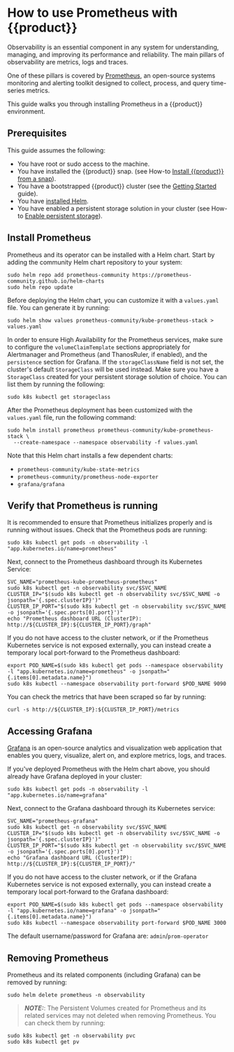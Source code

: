 # How to use Prometheus with {{product}}

Observability is an essential component in any system for understanding,
managing, and improving its performance and reliability. The main pillars of
observability are metrics, logs and traces.

One of these pillars is covered by [Prometheus][Prometheus], an open-source
systems monitoring and alerting toolkit designed to collect, process, and query
time-series metrics.

This guide walks you through installing Prometheus in a {{product}} environment.

## Prerequisites

This guide assumes the following:

- You have root or sudo access to the machine.
- You have installed the {{product}} snap.
  (see How-to [Install {{product}} from a snap][snap-install-howto]).
- You have a bootstrapped {{product}} cluster (see the [Getting Started][
  getting-started-guide] guide).
- You have [installed Helm][install-helm].
- You have enabled a persistent storage solution in your cluster
  (see How-to [Enable persistent storage][enable-storage]).

## Install Prometheus

Prometheus and its operator can be installed with a Helm chart. Start by
adding the community Helm chart repository to your system:

```
sudo helm repo add prometheus-community https://prometheus-community.github.io/helm-charts
sudo helm repo update
```

Before deploying the Helm chart, you can customize it with a `values.yaml`
file. You can generate it by running:

```
sudo helm show values prometheus-community/kube-prometheus-stack > values.yaml
```

In order to ensure High Availability for the Prometheus services, make sure to
configure the `volumeClaimTemplate` sections appropriately for Alertmanager and
Prometheus (and ThanosRuler, if enabled), and the `persistence` section for
Grafana. If the `storageClassName` field is not set, the cluster's default
`StorageClass` will be used instead. Make sure you have a `StorageClass`
created for your persistent storage solution of choice. You can list them by
running the following:

```
sudo k8s kubectl get storageclass
```

After the Prometheus deployment has been customized with the
`values.yaml` file, run the following command:

```
sudo helm install prometheus prometheus-community/kube-prometheus-stack \
  --create-namespace --namespace observability -f values.yaml
```

Note that this Helm chart installs a few dependent charts:

- `prometheus-community/kube-state-metrics`
- `prometheus-community/prometheus-node-exporter`
- `grafana/grafana`

## Verify that Prometheus is running

It is recommended to ensure that Prometheus initializes properly and is running
without issues. Check that the Prometheus pods are running:

```
sudo k8s kubectl get pods -n observability -l "app.kubernetes.io/name=prometheus"
```

Next, connect to the Prometheus dashboard through its Kubernetes Service:

```
SVC_NAME="prometheus-kube-prometheus-prometheus"
sudo k8s kubectl get -n observability svc/$SVC_NAME
CLUSTER_IP="$(sudo k8s kubectl get -n observability svc/$SVC_NAME -o jsonpath='{.spec.clusterIP}')"
CLUSTER_IP_PORT="$(sudo k8s kubectl get -n observability svc/$SVC_NAME -o jsonpath='{.spec.ports[0].port}')"
echo "Prometheus dashboard URL (ClusterIP): http://${CLUSTER_IP}:${CLUSTER_IP_PORT}/graph"
```

If you do not have access to the cluster network, or if the Prometheus
Kubernetes service is not exposed externally, you can instead create a
temporary local port-forward to the Prometheus dashboard:

```
export POD_NAME=$(sudo k8s kubectl get pods --namespace observability -l "app.kubernetes.io/name=prometheus" -o jsonpath="{.items[0].metadata.name}")
sudo k8s kubectl --namespace observability port-forward $POD_NAME 9090
```

You can check the metrics that have been scraped so far by running:

```
curl -s http://${CLUSTER_IP}:${CLUSTER_IP_PORT}/metrics
```

## Accessing Grafana

[Grafana][Grafana] is an open-source analytics and visualization web
application that enables you query, visualize, alert on, and explore metrics,
logs, and traces.

If you've deployed Prometheus with the Helm chart above, you should already
have Grafana deployed in your cluster:

```
sudo k8s kubectl get pods -n observability -l "app.kubernetes.io/name=grafana"
```

Next, connect to the Grafana dashboard through its Kubernetes service:

```
SVC_NAME="prometheus-grafana"
sudo k8s kubectl get -n observability svc/$SVC_NAME
CLUSTER_IP="$(sudo k8s kubectl get -n observability svc/$SVC_NAME -o jsonpath='{.spec.clusterIP}')"
CLUSTER_IP_PORT="$(sudo k8s kubectl get -n observability svc/$SVC_NAME -o jsonpath='{.spec.ports[0].port}')"
echo "Grafana dashboard URL (ClusterIP): http://${CLUSTER_IP}:${CLUSTER_IP_PORT}/"
```

If you do not have access to the cluster network, or if the Grafana Kubernetes
service is not exposed externally, you can instead create a temporary local
port-forward to the Grafana dashboard:

```
export POD_NAME=$(sudo k8s kubectl get pods --namespace observability -l "app.kubernetes.io/name=grafana" -o jsonpath="{.items[0].metadata.name}")
sudo k8s kubectl --namespace observability port-forward $POD_NAME 3000
```

The default username/password for Grafana are: `admin`/`prom-operator`

## Removing Prometheus

Prometheus and its related components (including Grafana) can be removed by
running:

```
sudo helm delete prometheus -n observability
```

> **_NOTE:_**: The Persistent Volumes created for Prometheus and its related
> services may not deleted when removing Prometheus. You can check them
> by running:

```
sudo k8s kubectl get -n observability pvc
sudo k8s kubectl get pv
```

<!-- LINKS -->

[Prometheus]: https://prometheus.io/
[snap-install-howto]: ./install/snap.md
[getting-started-guide]: ../tutorial/getting-started.md
[install-helm]: ../explanation/package-management.md
[enable-storage]: ./storage/index.md
[Grafana]: https://grafana.com/
